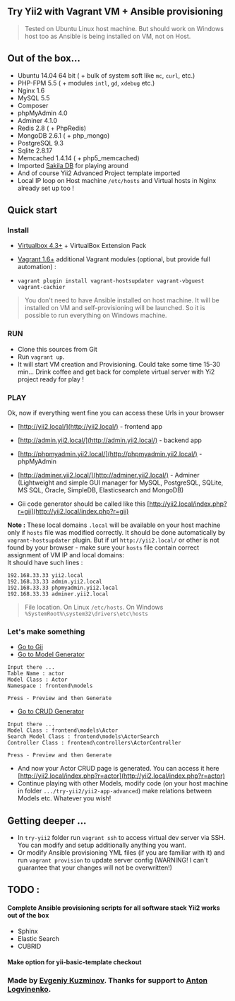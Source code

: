 ## Try Yii2 with Vagrant VM + Ansible provisioning

> Tested on Ubuntu Linux host machine. But should work on Windows host too as Ansible is being installed on VM, not on Host.

## Out of the box...

* Ubuntu 14.04 64 bit ( + bulk of system soft like `mc`, `curl`, etc.)
* PHP-FPM 5.5 ( + modules `intl`, `gd`, `xdebug` etc.)
* Nginx 1.6
* MySQL 5.5
* Composer
* phpMyAdmin 4.0
* Adminer 4.1.0
* Redis 2.8 ( + PhpRedis)
* MongoDB 2.6.1 ( + php_mongo)
* PostgreSQL 9.3
* Sqlite 2.8.17
* Memcached 1.4.14 ( + php5_memcached)
* Imported [Sakila DB](http://dev.mysql.com/doc/sakila/en/) for playing around
* And of course Yii2 Advanced Project template imported
* Local IP loop on Host machine `/etc/hosts` and Virtual hosts in Nginx already set up too !

## Quick start

### Install

* [Virtualbox 4.3+](https://www.virtualbox.org/) + VirtualBox Extension Pack
*  [Vagrant 1.6+](http://www.vagrantup.com/)
additional Vagrant modules (optional, but provide full automation) :

* `vagrant plugin install vagrant-hostsupdater vagrant-vbguest vagrant-cachier`

> You don't need to have Ansible installed on host machine. It will be installed on VM and self-provisioning will be launched. So it is possible to run everything on Windows machine. 

### RUN

* Clone this sources from Git
* Run `vagrant up`.
* It will start VM creation and Provisioning. Could take some time 15-30 min... Drink coffee and get back for complete virtual server with Yi2 project ready for play !

### PLAY

Ok, now if everything went fine you can access these Urls in your browser

* [http://yii2.local/](http://yii2.local/)  -  frontend app
* [http://admin.yii2.local/](http://admin.yii2.local/)  -  backend app
* [http://phpmyadmin.yii2.local/](http://phpmyadmin.yii2.local/) - phpMyAdmin
* [http://adminer.yii2.local/](http://adminer.yii2.local/) - Adminer (Lightweight and simple GUI manager for MySQL, PostgreSQL, SQLite, MS SQL, Oracle, SimpleDB, Elasticsearch and MongoDB)

* Gii code generator should be called like this [http://yii2.local/index.php?r=gii](http://yii2.local/index.php?r=gii)

**Note :** These local domains `.local` will be available on your host machine only if `hosts` file was modified correctly. It should 
be done automatically by `vagrant-hostsupdater` plugin. But if url `http://yii2.local/` or other is not found by your browser - make sure
your `hosts` file contain correct assignment of VM IP and local domains:  
It should have such lines :
```
192.168.33.33 yii2.local
192.168.33.33 admin.yii2.local
192.168.33.33 phpmyadmin.yii2.local
192.168.33.33 adminer.yii2.local
```

> File location. On Linux `/etc/hosts`. On Windows `%SystemRoot%\system32\drivers\etc\hosts`

### Let's make something

* [Go to Gii](http://yii2.local/index.php?r=gii)
* [Go to Model Generator](http://yii2.local/index.php?r=gii/default/view&id=model)

~~~
Input there ...  
Table Name : actor  
Model Class : Actor  
Namespace : frontend\models

Press - Preview and then Generate
~~~

* [Go to CRUD Generator](http://yii2.local/index.php?r=gii/default/view&id=crud)

~~~
Input there ...  
Model Class : frontend\models\Actor  
Search Model Class : frontend\models\ActorSearch  
Controller Class : frontend\controllers\ActorController

Press - Preview and then Generate
~~~

* And now your Actor CRUD page is generated. You can access it here [http://yii2.local/index.php?r=actor](http://yii2.local/index.php?r=actor)
* Continue playing with other Models, modify code (on your host machine in folder `.../try-yii2/yii2-app-advanced`) make relations between Models etc. Whatever you wish!


## Getting deeper ...

* In `try-yii2` folder run `vagrant ssh` to access virtual dev server via SSH. You can modify and setup additionally anything you want.
* Or modify Ansible provisioning YML files (if you are familiar with it) and run `vagrant provision` to update server config (WARNING! I can't guarantee that your changes will not be overwritten!)

## TODO :

#### Complete Ansible provisioning scripts for all software stack Yii2 works out of the box

* Sphinx
* Elastic Search
* CUBRID


#### Make option for yii-basic-template checkout

### Made by [Evgeniy Kuzminov](http://stdout.in). Thanks for support to [Anton Logvinenko](http://anton.logvinenko.name/).
